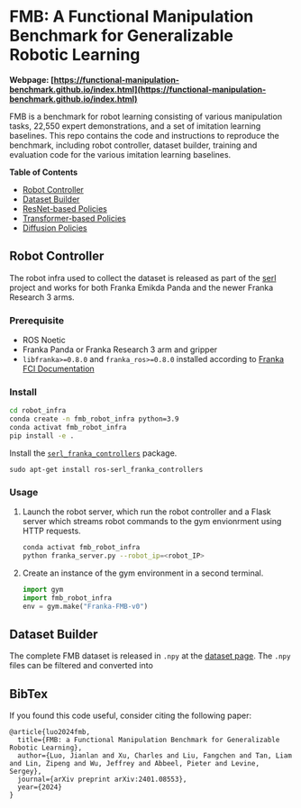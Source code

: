# FMB: A Functional Manipulation Benchmark for Generalizable Robotic Learning
**Webpage: [https://functional-manipulation-benchmark.github.io/index.html](https://functional-manipulation-benchmark.github.io/index.html)**

FMB is a benchmark for robot learning consisting of various manipulation tasks, 22,550 expert demonstrations, and a set of imitation learning baselines. This repo contains the code and instructions to reproduce the benchmark, including robot controller, dataset builder, training and evaluation code for the various imitation learning baselines. 

**Table of Contents**
- [Robot Controller](#robot-controller)
- [Dataset Builder]()
- [ResNet-based Policies]()
- [Transformer-based Policies]()
- [Diffusion Policies]()

## Robot Controller
The robot infra used to collect the dataset is released as part of the [serl](https://github.com/rail-berkeley/serl/tree/main/serl_robot_infra) project and works for both Franka Emikda Panda and the newer Franka Research 3 arms. 

### Prerequisite
- ROS Noetic
- Franka Panda or Franka Research 3 arm and gripper
- `libfranka>=0.8.0` and `franka_ros>=0.8.0` installed according to [Franka FCI Documentation](https://frankaemika.github.io/docs/installation_linux.html)

### Install
```bash
cd robot_infra
conda create -n fmb_robot_infra python=3.9
conda activat fmb_robot_infra
pip install -e .
```
Install the [`serl_franka_controllers`](https://github.com/rail-berkeley/serl_franka_controllers) package.

    sudo apt-get install ros-serl_franka_controllers

### Usage
1. Launch the robot server, which run the robot controller and a Flask server which streams robot commands to the gym envionrment using HTTP requests. 
    ```bash
    conda activat fmb_robot_infra
    python franka_server.py --robot_ip=<robot_IP>
2. Create an instance of the gym environment in a second terminal.
    ```python
    import gym
    import fmb_robot_infra
    env = gym.make("Franka-FMB-v0")
    ```

## Dataset Builder
The complete FMB dataset is released in `.npy` at the [dataset page](https://functional-manipulation-benchmark.github.io/dataset/index.html). The `.npy` files can be filtered and converted into 
<!-- This code consists of three components:
1. [fmb_dataset_builder](./fmb_dataset_builder/): used to convert data into RLDS format
2. [ResNet](./ResNet/): used to train and eval fResNet+MLP policies
3. [Transformer](./Transformer/): used to trian and eval Transformer-based policies -->

## BibTex
If you found this code useful, consider citing the following paper:
```
@article{luo2024fmb,
  title={FMB: a Functional Manipulation Benchmark for Generalizable Robotic Learning},
  author={Luo, Jianlan and Xu, Charles and Liu, Fangchen and Tan, Liam and Lin, Zipeng and Wu, Jeffrey and Abbeel, Pieter and Levine, Sergey},
  journal={arXiv preprint arXiv:2401.08553},
  year={2024}
}
```